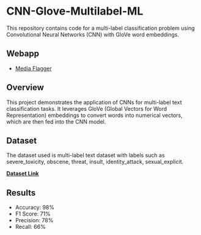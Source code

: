 # CNN-Glove-Multilabel-ML
This repository contains code for a multi-label classification problem using Convolutional Neural Networks (CNN) with GloVe word embeddings.

## Webapp
- [Media Flagger](https://github.com/omdusane/media-flagger)

## Overview
This project demonstrates the application of CNNs for multi-label text classification tasks. It leverages GloVe (Global Vectors for Word Representation) embeddings to convert words into numerical vectors, which are then fed into the CNN model.
## Dataset
The dataset used is multi-label text dataset with labels such as severe_toxicity, obscene, threat, insult, identity_attack, sexual_explicit.

**[Dataset Link](https://www.kaggle.com/c/jigsaw-unintended-bias-in-toxicity-classification/data)**

## Results
- Accuracy: 98%
- F1 Score: 71%
- Precision: 78%
- Recall: 66%
